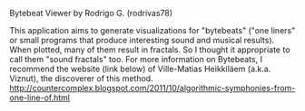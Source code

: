  
 Bytebeat Viewer  by  Rodrigo G. (rodrivas78)
 
 This application aims to generate visualizations for "bytebeats" ("one liners"  
 or small programs that produce interesting sound and musical results). When plotted, many of 
them result in fractals. So I thought it appropriate to call them "sound fractals" too. For more 
information on Bytebeats, I recommend the website (link below) of Ville-Matias Heikkiläem 
(a.k.a. Viznut), the discoverer of this method.
 http://countercomplex.blogspot.com/2011/10/algorithmic-symphonies-from-one-line-of.html

